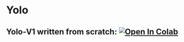 # Yolo

## Yolo-V1 written from scratch: [![Open In Colab](https://colab.research.google.com/assets/colab-badge.svg)](https://github.com/sineeli/Yolo/blob/main/yolo-v1.ipynb)
